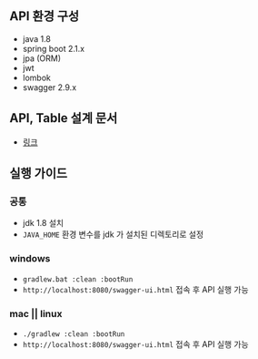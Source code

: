 ## API 환경 구성

- java 1.8
- spring boot 2.1.x
- jpa (ORM)
- jwt
- lombok
- swagger 2.9.x

## API, Table 설계 문서

- [링크](https://docs.google.com/spreadsheets/d/1nYKGqcqDfya_K0D7-TldyduZcnMxRBPldV4IIVHQsfQ/edit?usp=sharing)

## 실행 가이드

### 공통

- jdk 1.8 설치 
- `JAVA_HOME` 환경 변수를 jdk 가 설치된 디렉토리로 설정

### windows

- `gradlew.bat :clean :bootRun`
- `http://localhost:8080/swagger-ui.html` 접속 후 API 실행 가능

### mac || linux

- `./gradlew :clean :bootRun`
- `http://localhost:8080/swagger-ui.html` 접속 후 API 실행 가능
